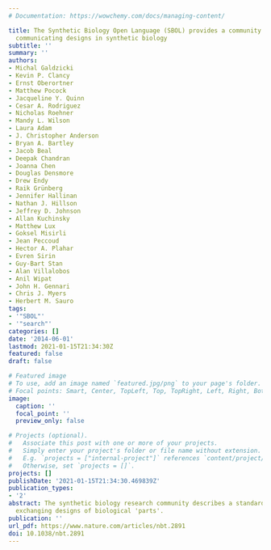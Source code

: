```yaml
---
# Documentation: https://wowchemy.com/docs/managing-content/

title: The Synthetic Biology Open Language (SBOL) provides a community standard for
  communicating designs in synthetic biology
subtitle: ''
summary: ''
authors:
- Michal Galdzicki
- Kevin P. Clancy
- Ernst Oberortner
- Matthew Pocock
- Jacqueline Y. Quinn
- Cesar A. Rodriguez
- Nicholas Roehner
- Mandy L. Wilson
- Laura Adam
- J. Christopher Anderson
- Bryan A. Bartley
- Jacob Beal
- Deepak Chandran
- Joanna Chen
- Douglas Densmore
- Drew Endy
- Raik Grünberg
- Jennifer Hallinan
- Nathan J. Hillson
- Jeffrey D. Johnson
- Allan Kuchinsky
- Matthew Lux
- Goksel Misirli
- Jean Peccoud
- Hector A. Plahar
- Evren Sirin
- Guy-Bart Stan
- Alan Villalobos
- Anil Wipat
- John H. Gennari
- Chris J. Myers
- Herbert M. Sauro
tags:
- '"SBOL"'
- '"search"'
categories: []
date: '2014-06-01'
lastmod: 2021-01-15T21:34:30Z
featured: false
draft: false

# Featured image
# To use, add an image named `featured.jpg/png` to your page's folder.
# Focal points: Smart, Center, TopLeft, Top, TopRight, Left, Right, BottomLeft, Bottom, BottomRight.
image:
  caption: ''
  focal_point: ''
  preview_only: false

# Projects (optional).
#   Associate this post with one or more of your projects.
#   Simply enter your project's folder or file name without extension.
#   E.g. `projects = ["internal-project"]` references `content/project/deep-learning/index.md`.
#   Otherwise, set `projects = []`.
projects: []
publishDate: '2021-01-15T21:34:30.469839Z'
publication_types:
- '2'
abstract: The synthetic biology research community describes a standard language for
  exchanging designs of biological 'parts'.
publication: ''
url_pdf: https://www.nature.com/articles/nbt.2891
doi: 10.1038/nbt.2891
---
```

